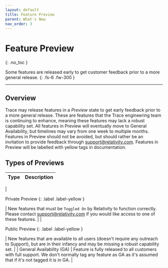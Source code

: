 ```yaml
---
layout: default
title: Feature Preview
parent: What's New
nav_order: 3
---
```


# Feature Preview
{: .no_toc }

Some features are released early to get customer feedback prior to a more general release.
{: .fs-6 .fw-300 }

---

## Overview
Trace may release features in a *Preview* state to get early feedback prior to a more general release. These are features that the Trace engineering team is continuing to enhance, meaning these features may lack a robust capability set. All features in Preview will eventually move to General Availability, but timelines may vary from one week to multiple months. Features in Preview should not be avoided, but should rather be an invitation to provide feedback through [support@relativity.com](mailto:support@relativity.com). Features in Preview will be labelled with yellow tags in documentation.


## Types of Previews

| Type  | Description     |
|:-------:|:------------------:|
| 

Private Preview 
{: .label .label-yellow }

| New features that must be `Toggled On` by Relativity to function correctly. Please contact [support@relativity.com](mailto:support@relativity.com) if you would like access to one of these features. |
| 

Public Preview 
{: .label .label-yellow }

| New features that are available to all users (doesn't require any outreach to Support), but are in their infancy and may be missing a robust capability set. |
| General Availability (GA) | Feature is fully released to all customers with full support. We don't normally tag any feature as GA as it's assumed that if it's not tagged it is in GA. |